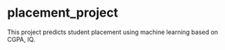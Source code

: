 # placement_project                                    
This project predicts student placement using machine learning based on CGPA, IQ. 
